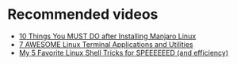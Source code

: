 # Recommended videos
- [10 Things You MUST DO after Installing Manjaro Linux](https://youtu.be/4eaCseoN1Rs)
- [7 AWESOME Linux Terminal Applications and Utilities](https://youtu.be/ZNNqkeeOdrk)
- [My 5 Favorite Linux Shell Tricks for SPEEEEEED (and efficiency)](https://youtu.be/V8EUdia_kOE)